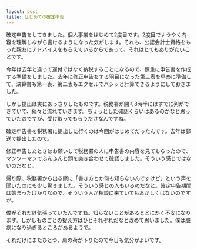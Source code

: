 ```yaml
---
layout: post
title: はじめての確定申告
---
```


確定申告をしてきました。個人事業をはじめて2度目です。2度目でようやく内容を理解しながら書けるようになった気がします。それも、公認会計士資格をもった親友にアドバイスをもらえているからであって、それはとてもありがたいことです。

今年は去年と違って還付ではなく納税することになるので、慎重に申告書を作成する準備をしました。去年に修正申告をする羽目になった第三表を早めに準備して、決算書も第一表、第二表もエクセルでバシッと計算できるようにしておきました。

しかし提出は実にあっさりしたものです。税務署が開く8時半にはすでに列ができていて、続々と流れていきます。ちょっとした確認くらいはあるのかなと思っていたのですが、受け取ってもらうだけなんですね。

確定申告書を税務署に提出しに行くのは今回がはじめてだったんです。去年は郵送で提出したので。

修正申告したときはお願いして税務署の人に申告書の内容を見てもらったので、マンツーマンでふんふんと頭を突き合わせて確認しました。そういう感じではないのだなと。

帰り際、税務署から出る際に「書き方とか何も知らないんですけど」という声を聞いたのにも少し驚きました。そういう感じの人もいるのだなと。確定申告期間は始まったばかりなので、そういう人が相談に来ていてもおかしくはないのですが。

僕がそれだけ気張っていたんですね。知らないことがあるととにかく不安になります。しかしものごとの捉え方はひとそれぞれだなと改めて思いました。僕は臆病になり過ぎるところがあるようで。

それだけにまたひとつ、肩の荷が下りたので今日も気分がよいです。
